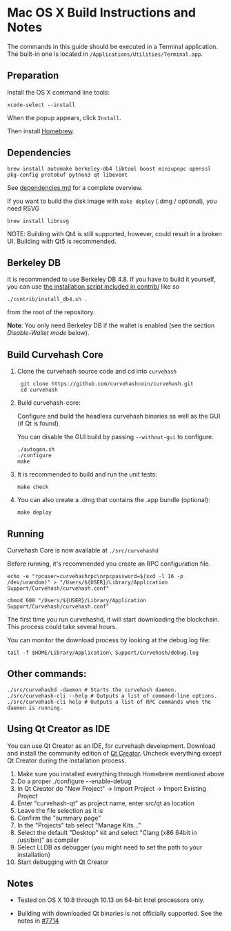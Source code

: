 Mac OS X Build Instructions and Notes
====================================
The commands in this guide should be executed in a Terminal application.
The built-in one is located in `/Applications/Utilities/Terminal.app`.

Preparation
-----------
Install the OS X command line tools:

`xcode-select --install`

When the popup appears, click `Install`.

Then install [Homebrew](https://brew.sh).

Dependencies
----------------------

    brew install automake berkeley-db4 libtool boost miniupnpc openssl pkg-config protobuf python3 qt libevent

See [dependencies.md](dependencies.md) for a complete overview.

If you want to build the disk image with `make deploy` (.dmg / optional), you need RSVG

    brew install librsvg

NOTE: Building with Qt4 is still supported, however, could result in a broken UI. Building with Qt5 is recommended.

Berkeley DB
-----------
It is recommended to use Berkeley DB 4.8. If you have to build it yourself,
you can use [the installation script included in contrib/](/contrib/install_db4.sh)
like so

```shell
./contrib/install_db4.sh .
```

from the root of the repository.

**Note**: You only need Berkeley DB if the wallet is enabled (see the section *Disable-Wallet mode* below).

Build Curvehash Core
------------------------

1. Clone the curvehash source code and cd into `curvehash`

        git clone https://github.com/curvehashcoin/curvehash.git
        cd curvehash

2.  Build curvehash-core:

    Configure and build the headless curvehash binaries as well as the GUI (if Qt is found).

    You can disable the GUI build by passing `--without-gui` to configure.

        ./autogen.sh
        ./configure
        make

3.  It is recommended to build and run the unit tests:

        make check

4.  You can also create a .dmg that contains the .app bundle (optional):

        make deploy

Running
-------

Curvehash Core is now available at `./src/curvehashd`

Before running, it's recommended you create an RPC configuration file.

    echo -e "rpcuser=curvehashrpc\nrpcpassword=$(xxd -l 16 -p /dev/urandom)" > "/Users/${USER}/Library/Application Support/Curvehash/curvehash.conf"

    chmod 600 "/Users/${USER}/Library/Application Support/Curvehash/curvehash.conf"

The first time you run curvehashd, it will start downloading the blockchain. This process could take several hours.

You can monitor the download process by looking at the debug.log file:

    tail -f $HOME/Library/Application\ Support/Curvehash/debug.log

Other commands:
-------

    ./src/curvehashd -daemon # Starts the curvehash daemon.
    ./src/curvehash-cli --help # Outputs a list of command-line options.
    ./src/curvehash-cli help # Outputs a list of RPC commands when the daemon is running.

Using Qt Creator as IDE
------------------------
You can use Qt Creator as an IDE, for curvehash development.
Download and install the community edition of [Qt Creator](https://www.qt.io/download/).
Uncheck everything except Qt Creator during the installation process.

1. Make sure you installed everything through Homebrew mentioned above
2. Do a proper ./configure --enable-debug
3. In Qt Creator do "New Project" -> Import Project -> Import Existing Project
4. Enter "curvehash-qt" as project name, enter src/qt as location
5. Leave the file selection as it is
6. Confirm the "summary page"
7. In the "Projects" tab select "Manage Kits..."
8. Select the default "Desktop" kit and select "Clang (x86 64bit in /usr/bin)" as compiler
9. Select LLDB as debugger (you might need to set the path to your installation)
10. Start debugging with Qt Creator

Notes
-----

* Tested on OS X 10.8 through 10.13 on 64-bit Intel processors only.

* Building with downloaded Qt binaries is not officially supported. See the notes in [#7714](https://github.com/bitcoin/bitcoin/issues/7714)
